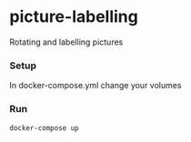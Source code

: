 # picture-labelling
Rotating and labelling pictures

### Setup
In docker-compose.yml change your volumes

### Run
```docker-compose up```
